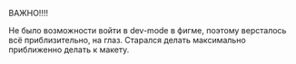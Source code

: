 ВАЖНО!!!!

Не было возможности войти в dev-mode в фигме, поэтому версталось всё приблизительно, на глаз. Старался делать максимально приближенно делать к макету. 
